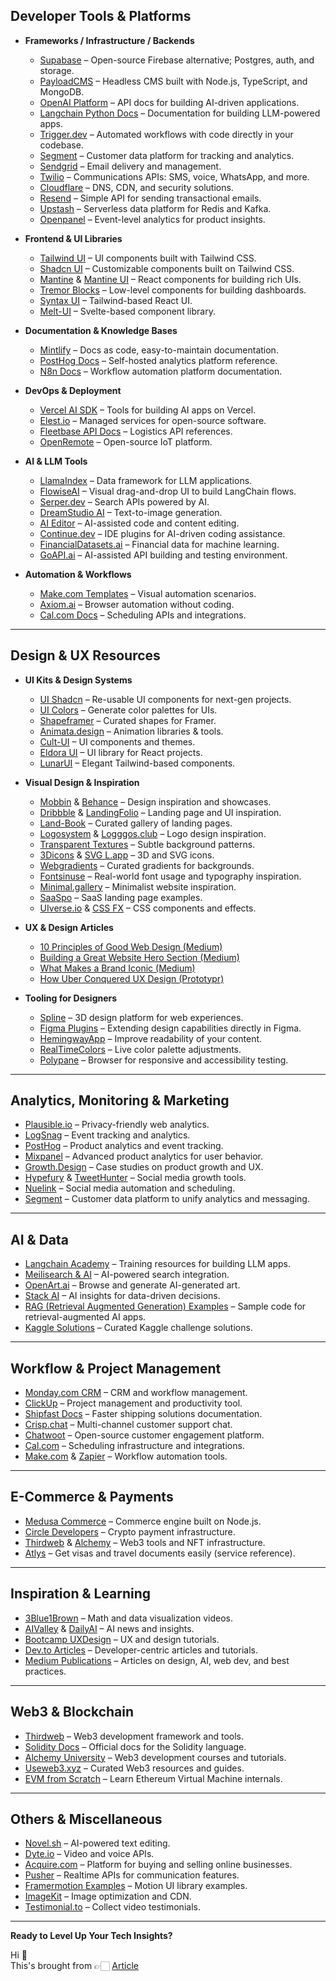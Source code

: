 <div class="crayons-article__body text-styles spec__body" data-article-id="2142813" id="article-body">
              <h2>
  <a name="developer-tools-amp-platforms" href="#developer-tools-amp-platforms">
  </a>
  Developer Tools &amp; Platforms
</h2>

<ul>
<li>
<p><strong>Frameworks / Infrastructure / Backends</strong></p>

<ul>
<li>
<a href="https://supabase.com/" target="_blank" rel="noopener noreferrer">Supabase</a> – Open-source Firebase alternative; Postgres, auth, and storage.</li>
<li>
<a href="https://payloadcms.com/" target="_blank" rel="noopener noreferrer">PayloadCMS</a> – Headless CMS built with Node.js, TypeScript, and MongoDB.</li>
<li>
<a href="https://platform.openai.com/docs/overview" target="_blank" rel="noopener noreferrer">OpenAI Platform</a> – API docs for building AI-driven applications.</li>
<li>
<a href="https://python.langchain.com/" target="_blank" rel="noopener noreferrer">Langchain Python Docs</a> – Documentation for building LLM-powered apps.</li>
<li>
<a href="https://trigger.dev/" target="_blank" rel="noopener noreferrer">Trigger.dev</a> – Automated workflows with code directly in your codebase.</li>
<li>
<a href="https://segment.com/" target="_blank" rel="noopener noreferrer">Segment</a> – Customer data platform for tracking and analytics.</li>
<li>
<a href="https://sendgrid.com/" target="_blank" rel="noopener noreferrer">Sendgrid</a> – Email delivery and management.</li>
<li>
<a href="https://www.twilio.com/" target="_blank" rel="noopener noreferrer">Twilio</a> – Communications APIs: SMS, voice, WhatsApp, and more.</li>
<li>
<a href="https://dash.cloudflare.com/login" target="_blank" rel="noopener noreferrer">Cloudflare</a> – DNS, CDN, and security solutions.</li>
<li>
<a href="https://resend.com/home" target="_blank" rel="noopener noreferrer">Resend</a> – Simple API for sending transactional emails.</li>
<li>
<a href="https://upstash.com/" target="_blank" rel="noopener noreferrer">Upstash</a> – Serverless data platform for Redis and Kafka.</li>
<li>
<a href="https://openpanel.com/" target="_blank" rel="noopener noreferrer">Openpanel</a> – Event-level analytics for product insights.</li>
</ul>


</li>

<li>

<p><strong>Frontend &amp; UI Libraries</strong></p>

<ul>
<li>
<a href="https://tailwindui.com/" target="_blank" rel="noopener noreferrer">Tailwind UI</a> – UI components built with Tailwind CSS.</li>
<li>
<a href="https://ui.shadcn.com/" target="_blank" rel="noopener noreferrer">Shadcn UI</a> – Customizable components built on Tailwind CSS.</li>
<li>
<a href="https://mantine.dev/" target="_blank" rel="noopener noreferrer">Mantine</a> &amp; <a href="https://ui.mantine.dev/" target="_blank" rel="noopener noreferrer">Mantine UI</a> – React components for building rich UIs.</li>
<li>
<a href="https://blocks.tremor.so/blocks" target="_blank" rel="noopener noreferrer">Tremor Blocks</a> – Low-level components for building dashboards.</li>
<li>
<a href="https://syntaxui.com/" target="_blank" rel="noopener noreferrer">Syntax UI</a> – Tailwind-based React UI.</li>
<li>
<a href="https://www.melt-ui.com/" target="_blank" rel="noopener noreferrer">Melt-UI</a> – Svelte-based component library.</li>
</ul>


</li>

<li>

<p><strong>Documentation &amp; Knowledge Bases</strong></p>

<ul>
<li>
<a href="https://mintlify.com/" target="_blank" rel="noopener noreferrer">Mintlify</a> – Docs as code, easy-to-maintain documentation.</li>
<li>
<a href="https://posthog.com/docs" target="_blank" rel="noopener noreferrer">PostHog Docs</a> – Self-hosted analytics platform reference.</li>
<li>
<a href="https://docs.n8n.io/" target="_blank" rel="noopener noreferrer">N8n Docs</a> – Workflow automation platform documentation.</li>
</ul>


</li>

<li>

<p><strong>DevOps &amp; Deployment</strong></p>

<ul>
<li>
<a href="https://sdk.vercel.ai/docs" target="_blank" rel="noopener noreferrer">Vercel AI SDK</a> – Tools for building AI apps on Vercel.</li>
<li>
<a href="https://elest.io/" target="_blank" rel="noopener noreferrer">Elest.io</a> – Managed services for open-source software.</li>
<li>
<a href="https://docs.fleetbase.dev/api#metadata" target="_blank" rel="noopener noreferrer">Fleetbase API Docs</a> – Logistics API references.</li>
<li>
<a href="https://www.openremote.io/developers/" target="_blank" rel="noopener noreferrer">OpenRemote</a> – Open-source IoT platform.</li>
</ul>


</li>

<li>

<p><strong>AI &amp; LLM Tools</strong></p>

<ul>
<li>
<a href="https://www.llamaindex.ai/" target="_blank" rel="noopener noreferrer">LlamaIndex</a> – Data framework for LLM applications.</li>
<li>
<a href="https://flowiseai.com/" target="_blank" rel="noopener noreferrer">FlowiseAI</a> – Visual drag-and-drop UI to build LangChain flows.</li>
<li>
<a href="https://serper.dev/" target="_blank" rel="noopener noreferrer">Serper.dev</a> – Search APIs powered by AI.</li>
<li>
<a href="https://beta.dreamstudio.ai/" target="_blank" rel="noopener noreferrer">DreamStudio AI</a> – Text-to-image generation.</li>
<li>
<a href="https://aieditor.dev/" target="_blank" rel="noopener noreferrer">AI Editor</a> – AI-assisted code and content editing.</li>
<li>
<a href="https://www.continue.dev/" target="_blank" rel="noopener noreferrer">Continue.dev</a> – IDE plugins for AI-driven coding assistance.</li>
<li>
<a href="https://www.financialdatasets.ai/" target="_blank" rel="noopener noreferrer">FinancialDatasets.ai</a> – Financial data for machine learning.</li>
<li>
<a href="https://www.goapi.ai/" target="_blank" rel="noopener noreferrer">GoAPI.ai</a> – AI-assisted API building and testing environment.</li>
</ul>


</li>

<li>

<p><strong>Automation &amp; Workflows</strong></p>

<ul>
<li>
<a href="https://eu2.make.com/templates" target="_blank" rel="noopener noreferrer">Make.com Templates</a> – Visual automation scenarios.</li>
<li>
<a href="https://axiom.ai/" target="_blank" rel="noopener noreferrer">Axiom.ai</a> – Browser automation without coding.</li>
<li>
<a href="https://cal.com/docs" target="_blank" rel="noopener noreferrer">Cal.com Docs</a> – Scheduling APIs and integrations.</li>
</ul>


</li>

</ul>


<hr>

<h2>
  <a name="design-amp-ux-resources" href="#design-amp-ux-resources">
  </a>
  Design &amp; UX Resources
</h2>

<ul>
<li>
<p><strong>UI Kits &amp; Design Systems</strong></p>

<ul>
<li>
<a href="https://ui.shadcn.com/" target="_blank" rel="noopener noreferrer">UI Shadcn</a> – Re-usable UI components for next-gen projects.</li>
<li>
<a href="https://uicolors.app/create" target="_blank" rel="noopener noreferrer">UI Colors</a> – Generate color palettes for UIs.</li>
<li>
<a href="https://shapes.framer.website/" target="_blank" rel="noopener noreferrer">Shapeframer</a> – Curated shapes for Framer.</li>
<li>
<a href="https://www.animata.design/docs/setup" target="_blank" rel="noopener noreferrer">Animata.design</a> – Animation libraries &amp; tools.</li>
<li>
<a href="https://www.cult-ui.com/docs/installation" target="_blank" rel="noopener noreferrer">Cult-UI</a> – UI components and themes.</li>
<li>
<a href="https://www.eldoraui.site/docs/installation" target="_blank" rel="noopener noreferrer">Eldora UI</a> – UI library for React projects.</li>
<li>
<a href="https://lunarui.dev/components" target="_blank" rel="noopener noreferrer">LunarUI</a> – Elegant Tailwind-based components.</li>
</ul>


</li>

<li>

<p><strong>Visual Design &amp; Inspiration</strong></p>

<ul>
<li>
<a href="https://mobbin.com/" target="_blank" rel="noopener noreferrer">Mobbin</a> &amp; <a href="https://www.behance.net/" target="_blank" rel="noopener noreferrer">Behance</a> – Design inspiration and showcases.</li>
<li>
<a href="https://dribbble.com/" target="_blank" rel="noopener noreferrer">Dribbble</a> &amp; <a href="https://www.landingfolio.com/" target="_blank" rel="noopener noreferrer">LandingFolio</a> – Landing page and UI inspiration.</li>
<li>
<a href="https://land-book.com/" target="_blank" rel="noopener noreferrer">Land-Book</a> – Curated gallery of landing pages.</li>
<li>
<a href="https://logosystem.co/" target="_blank" rel="noopener noreferrer">Logosystem</a> &amp; <a href="https://www.logggos.club/browse/type/tech" target="_blank" rel="noopener noreferrer">Logggos.club</a> – Logo design inspiration.</li>
<li>
<a href="https://www.transparenttextures.com/" target="_blank" rel="noopener noreferrer">Transparent Textures</a> – Subtle background patterns.</li>
<li>
<a href="https://3dicons.co/" target="_blank" rel="noopener noreferrer">3Dicons</a> &amp; <a href="https://svgl.app/" target="_blank" rel="noopener noreferrer">SVG L.app</a> – 3D and SVG icons.</li>
<li>
<a href="https://webgradients.com/" target="_blank" rel="noopener noreferrer">Webgradients</a> – Curated gradients for backgrounds.</li>
<li>
<a href="https://fontsinuse.com/" target="_blank" rel="noopener noreferrer">Fontsinuse</a> – Real-world font usage and typography inspiration.</li>
<li>
<a href="https://minimal.gallery/" target="_blank" rel="noopener noreferrer">Minimal.gallery</a> – Minimalist website inspiration.</li>
<li>
<a href="https://www.saaspo.com/" target="_blank" rel="noopener noreferrer">SaaSpo</a> – SaaS landing page examples.</li>
<li>
<a href="https://uiverse.io/" target="_blank" rel="noopener noreferrer">UIverse.io</a> &amp; <a href="https://cssfx.netlify.app/" target="_blank" rel="noopener noreferrer">CSS FX</a> – CSS components and effects.</li>
</ul>


</li>

<li>

<p><strong>UX &amp; Design Articles</strong></p>

<ul>
<li><a href="https://medium.muz.li/10-principles-of-good-web-design-1b837743ffa8" target="_blank" rel="noopener noreferrer">10 Principles of Good Web Design (Medium)</a></li>
<li><a href="https://medium.muz.li/how-to-create-a-great-website-hero-section-f22ec2f6e86a" target="_blank" rel="noopener noreferrer">Building a Great Website Hero Section (Medium)</a></li>
<li><a href="https://medium.muz.li/what-makes-a-brand-iconic-4161b9afa6cb" target="_blank" rel="noopener noreferrer">What Makes a Brand Iconic (Medium)</a></li>
<li><a href="https://blog.prototypr.io/how-uber-conquered-ux-design-1d9c56788a41" target="_blank" rel="noopener noreferrer">How Uber Conquered UX Design (Prototypr)</a></li>
</ul>


</li>

<li>

<p><strong>Tooling for Designers</strong></p>

<ul>
<li>
<a href="https://app.spline.design/" target="_blank" rel="noopener noreferrer">Spline</a> – 3D design platform for web experiences.</li>
<li>
<a href="https://dev.toN/A%20link%20but%20recommended">Figma Plugins</a> – Extending design capabilities directly in Figma.</li>
<li>
<a href="https://hemingwayapp.com/" target="_blank" rel="noopener noreferrer">HemingwayApp</a> – Improve readability of your content.</li>
<li>
<a href="https://www.realtimecolors.com/" target="_blank" rel="noopener noreferrer">RealTimeColors</a> – Live color palette adjustments.</li>
<li>
<a href="https://polypane.app/" target="_blank" rel="noopener noreferrer">Polypane</a> – Browser for responsive and accessibility testing.</li>
</ul>


</li>

</ul>


<hr>

<h2>
  <a name="analytics-monitoring-amp-marketing" href="#analytics-monitoring-amp-marketing">
  </a>
  Analytics, Monitoring &amp; Marketing
</h2>

<ul>
<li>
<a href="https://plausible.io/login" target="_blank" rel="noopener noreferrer">Plausible.io</a> – Privacy-friendly web analytics.</li>
<li>
<a href="https://logsnag.com/" target="_blank" rel="noopener noreferrer">LogSnag</a> – Event tracking and analytics.</li>
<li>
<a href="https://posthog.com/docs" target="_blank" rel="noopener noreferrer">PostHog</a> – Product analytics and event tracking.</li>
<li>
<a href="https://mixpanel.com/" target="_blank" rel="noopener noreferrer">Mixpanel</a> – Advanced product analytics for user behavior.</li>
<li>
<a href="https://growth.design/case-studies" target="_blank" rel="noopener noreferrer">Growth.Design</a> – Case studies on product growth and UX.</li>
<li>
<a href="https://hypefury.com/" target="_blank" rel="noopener noreferrer">Hypefury</a> &amp; <a href="https://tweethunter.io/twemex" target="_blank" rel="noopener noreferrer">TweetHunter</a> – Social media growth tools.</li>
<li>
<a href="https://nuelink.com/" target="_blank" rel="noopener noreferrer">Nuelink</a> – Social media automation and scheduling.</li>
<li>
<a href="https://segment.com/" target="_blank" rel="noopener noreferrer">Segment</a> – Customer data platform to unify analytics and messaging.</li>
</ul>


<hr>

<h2>
  <a name="ai-amp-data" href="#ai-amp-data">
  </a>
  AI &amp; Data
</h2>

<ul>
<li>
<a href="https://academy.langchain.com/" target="_blank" rel="noopener noreferrer">Langchain Academy</a> – Training resources for building LLM apps.</li>
<li>
<a href="https://www.meilisearch.com/blog/add-ai-powered-search-to-react" target="_blank" rel="noopener noreferrer">Meilisearch &amp; AI</a> – AI-powered search integration.</li>
<li>
<a href="https://openart.ai/" target="_blank" rel="noopener noreferrer">OpenArt.ai</a> – Browse and generate AI-generated art.</li>
<li>
<a href="https://www.stack-ai.com/" target="_blank" rel="noopener noreferrer">Stack AI</a> – AI insights for data-driven decisions.</li>
<li>
<a href="https://github.com/phidatahq/phidata/tree/main/cookbook/examples/auto_rag" target="_blank" rel="noopener noreferrer">RAG (Retrieval Augmented Generation) Examples</a> – Sample code for retrieval-augmented AI apps.</li>
<li>
<a href="https://farid.one/kaggle-solutions/" target="_blank" rel="noopener noreferrer">Kaggle Solutions</a> – Curated Kaggle challenge solutions.</li>
</ul>


<hr>

<h2>
  <a name="workflow-amp-project-management" href="#workflow-amp-project-management">
  </a>
  Workflow &amp; Project Management
</h2>

<ul>
<li>
<a href="https://monday.com/crm/features" target="_blank" rel="noopener noreferrer">Monday.com CRM</a> – CRM and workflow management.</li>
<li>
<a href="https://clickup.com/" target="_blank" rel="noopener noreferrer">ClickUp</a> – Project management and productivity tool.</li>
<li>
<a href="https://shipfa.st/docs" target="_blank" rel="noopener noreferrer">Shipfast Docs</a> – Faster shipping solutions documentation.</li>
<li>
<a href="https://crisp.chat/" target="_blank" rel="noopener noreferrer">Crisp.chat</a> – Multi-channel customer support chat.</li>
<li>
<a href="https://www.chatwoot.com/features" target="_blank" rel="noopener noreferrer">Chatwoot</a> – Open-source customer engagement platform.</li>
<li>
<a href="https://cal.com/docs" target="_blank" rel="noopener noreferrer">Cal.com</a> – Scheduling infrastructure and integrations.</li>
<li>
<a href="https://eu2.make.com/templates" target="_blank" rel="noopener noreferrer">Make.com</a> &amp; <a href="https://dev.toN/A%20link%20but%20recommended">Zapier</a> – Workflow automation tools.</li>
</ul>


<hr>

<h2>
  <a name="ecommerce-amp-payments" href="#ecommerce-amp-payments">
  </a>
  E-Commerce &amp; Payments
</h2>

<ul>
<li>
<a href="https://medusajs.com/nextjs-commerce/" target="_blank" rel="noopener noreferrer">Medusa Commerce</a> – Commerce engine built on Node.js.</li>
<li>
<a href="https://www.circle.com/en/developers" target="_blank" rel="noopener noreferrer">Circle Developers</a> – Crypto payment infrastructure.</li>
<li>
<a href="https://thirdweb.com/" target="_blank" rel="noopener noreferrer">Thirdweb</a> &amp; <a href="https://www.alchemy.com/" target="_blank" rel="noopener noreferrer">Alchemy</a> – Web3 tools and NFT infrastructure.</li>
<li>
<a href="https://www.atlys.com/" target="_blank" rel="noopener noreferrer">Atlys</a> – Get visas and travel documents easily (service reference).</li>
</ul>


<hr>

<h2>
  <a name="inspiration-amp-learning" href="#inspiration-amp-learning">
  </a>
  Inspiration &amp; Learning
</h2>

<ul>
<li>
<a href="https://www.3blue1brown.com/" target="_blank" rel="noopener noreferrer">3Blue1Brown</a> – Math and data visualization videos.</li>
<li>
<a href="https://www.theaivalley.com/" target="_blank" rel="noopener noreferrer">AIValley</a> &amp; <a href="https://dailyai.com/" target="_blank" rel="noopener noreferrer">DailyAI</a> – AI news and insights.</li>
<li>
<a href="https://bootcamp.uxdesign.cc/" target="_blank" rel="noopener noreferrer">Bootcamp UXDesign</a> – UX and design tutorials.</li>
<li>
<a href="https://dev.to/">Dev.to Articles</a> – Developer-centric articles and tutorials.</li>
<li>
<a href="https://medium.com/" target="_blank" rel="noopener noreferrer">Medium Publications</a> – Articles on design, AI, web dev, and best practices.</li>
</ul>


<hr>

<h2>
  <a name="web3-amp-blockchain" href="#web3-amp-blockchain">
  </a>
  Web3 &amp; Blockchain
</h2>

<ul>
<li>
<a href="https://thirdweb.com/" target="_blank" rel="noopener noreferrer">Thirdweb</a> – Web3 development framework and tools.</li>
<li>
<a href="https://docs.soliditylang.org/en/v0.8.21/" target="_blank" rel="noopener noreferrer">Solidity Docs</a> – Official docs for the Solidity language.</li>
<li>
<a href="https://www.alchemy.com/university" target="_blank" rel="noopener noreferrer">Alchemy University</a> – Web3 development courses and tutorials.</li>
<li>
<a href="https://www.useweb3.xyz/" target="_blank" rel="noopener noreferrer">Useweb3.xyz</a> – Curated Web3 resources and guides.</li>
<li>
<a href="https://evm-from-scratch.xyz/content/01_intro" target="_blank" rel="noopener noreferrer">EVM from Scratch</a> – Learn Ethereum Virtual Machine internals.</li>
</ul>


<hr>

<h2>
  <a name="others-amp-miscellaneous" href="#others-amp-miscellaneous">
  </a>
  Others &amp; Miscellaneous
</h2>

<ul>
<li>
<a href="https://novel.sh/" target="_blank" rel="noopener noreferrer">Novel.sh</a> – AI-powered text editing.</li>
<li>
<a href="https://dyte.io/" target="_blank" rel="noopener noreferrer">Dyte.io</a> – Video and voice APIs.</li>
<li>
<a href="http://acquire.com/" target="_blank" rel="noopener noreferrer">Acquire.com</a> – Platform for buying and selling online businesses.</li>
<li>
<a href="https://pusher.com/" target="_blank" rel="noopener noreferrer">Pusher</a> – Realtime APIs for communication features.</li>
<li>
<a href="https://framermotionexamples.com/examples?s=free" target="_blank" rel="noopener noreferrer">Framermotion Examples</a> – Motion UI library examples.</li>
<li>
<a href="https://imagekit.io/dashboard" target="_blank" rel="noopener noreferrer">ImageKit</a> – Image optimization and CDN.</li>
<li>
<a href="https://testimonial.to/" target="_blank" rel="noopener noreferrer">Testimonial.to</a> – Collect video testimonials.</li>
</ul>


<hr>

<p><strong>Ready to Level Up Your Tech Insights?</strong>  </p>

<p>Hi 🤗<br>
This's brought from 👉🏻 <a href="https://dev.to/cypriantinasheaarons/my-2024-good-links-list-dca?ref=dailydev" target="_blank" rel="noopener noreferrer">Article</a>   
